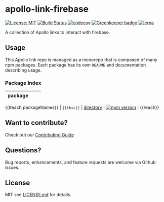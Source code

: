 # apollo-link-firebase

[![License: MIT](https://img.shields.io/badge/License-MIT-green.svg)](LICENSE.md)
[![Build Status](https://travis-ci.org/patsissons/apollo-link-firebase.svg?branch=master)](https://travis-ci.org/patsissons/apollo-link-firebase)
[![codecov](https://codecov.io/gh/patsissons/apollo-link-firebase/branch/master/graph/badge.svg)](https://codecov.io/gh/patsissons/apollo-link-firebase)
[![Greenkeeper badge](https://badges.greenkeeper.io/patsissons/apollo-link-firebase.svg)](https://greenkeeper.io/)
[![lerna](https://img.shields.io/badge/maintained%20with-lerna-cc00ff.svg)](https://lernajs.io/)

A collection of Apollo links to interact with firebase.

## Usage

This Apollo link repo is managed as a monorepo that is composed of many npm packages.
Each package has its own `README` and documentation describing usage.

### Package Index

| package |     |     |
| ------- | --- | --- |
{{#each packageNames}}
| `{{this}}` | [directory](packages/{{this}}) | [![npm version](https://badge.fury.io/js/patsissons%2F{{this}}.svg)](https://badge.fury.io/js/patsissons%2F{{this}}) |
{{/each}}

## Want to contribute?

Check out our [Contributing Guide](./.github/CONTRIBUTING.md)

## Questions?

Bug reports, enhancements, and feature requests are welcome via Github issues.

## License

MIT see [LICENSE.md](LICENSE.md) for details.
